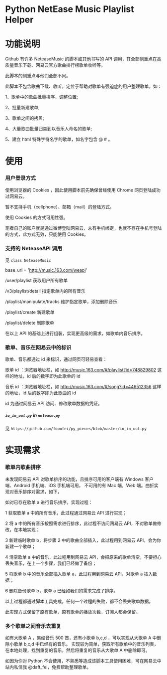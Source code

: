 # **Python NetEase Music Playlist Helper**

# 功能说明

Github 有许多 NeteaseMusic 的脚本或其他书写的 API 调用，其全部侧重点在高质量音乐下载、网易云官方歌曲排行榜歌单收听等。

此脚本的侧重点与他们全部不同。

此脚本不包含歌曲下载、收听，定位于帮助对歌单有强迫症的用户整理歌单，如：

1、歌单中的歌曲批量排序，调整位置;

2、批量新建歌单;

3、歌单之间的拷贝;

4、大量歌曲批量归类到以音乐人命名的歌单;

5、建立 html 特殊字符名字的歌单，如名字包含 @ # 。


# 使用

### 用户登录方式

使用浏览器的 Cookies ，因此使用脚本前先确保曾经使用 Chrome 网页登陆成功过网易云。

暂不支持手机（cellphone）、邮箱（mail）的登陆方式。

使用 Cookies 的方式可用性强。

笔者自己的账户就是通过微博登陆网易云，未有手机绑定，也就不存在手机号登陆的方式，此方式无效，只能使用 Cookies。

### 支持的 NeteaseAPI 调用

见 `class NeteaseMusic`

base_url = 'http://music.163.com/weapi'

/user/playlist 获取用户所有歌单

/v3/playlist/detail 指定歌单内的所有音乐

/playlist/manipulate/tracks 维护指定歌单，添加删除音乐

/playlist/create 新建歌单

/playlist/delete 删除歌单

在以上 API 的基础上进行组装，实现更高级的需求，如歌单内音乐排序。

### 歌单、音乐在网易云中的标识

歌单、音乐都通过 id 来标识，通过网页可轻易查看：

歌单 id ：浏览器地址栏，如 http://music.163.com/#/playlist?id=748829802 这样的地址，id 后的数字即为此歌单的 id

音乐 id ：浏览器地址栏，如 http://music.163.com/#/song?id=446512356 这样的地址，id 后的数字即为此歌曲的 id

id 为通过网易云 API 访问、修改歌单数据的凭证。

##### `io_in_out.py` in `netease.py`

见 `https://github.com/fooofei/py_pieces/blob/master/io_in_out.py`

# 实现需求

### 歌单内歌曲排序

未发现网易云 API 对歌单排序的功能，且排序可用的客户端有 Windows 客户端、Android 手机端、iOS 手机端可用，
不可用的有 Mac 端，Web 端。曲折实现对音乐排序对需求，如下，

如对已存在歌单 a 进行音乐排序，实现过程：

1 获取歌单 a 中的所有音乐，此过程通过网易云 API 进行实现；

2 将 a 中的所有音乐按照需求进行排序，此过程不访问网易云 API，不对歌单做修改，在本地实现；

3 新建临时歌单 b，将步骤 2 中的歌曲全部插入，此过程用到网易云 API，会为你新建一个歌单；

4 清空歌单 a 中的音乐，此过程用到网易云 API，会把原来的歌单清空，不要担心丢失音乐，在上一个步骤，我们已经做了备份；

5 将歌单 b 中的音乐全部插入歌单 a，此过程用到网易云 API，对歌单 a 插入数据；

6 删除备份歌单 b，歌单 a 已经如我们的需求完成了排序。

以上过程都通过脚本工具完成，任何一个过程的失败，都不会丢失歌单数据。

此实现方式保留了原有歌单，原有歌单的播放次数，订阅人都会保留。


### 多个歌单之间音乐去重复


如有大歌单 A ，集结音乐 500 首，还有小歌单 b,c,d ，可以实现从大歌单 A 中删除小歌单 b,c,d 中已经有的音乐。
实现较为简单，获取所有歌单中的音乐列表，在本地处理，找到重复的音乐，然后将重复的音乐从大歌单 A 中删除即可。


如因为你对 Python 不会使用，不熟悉等造成该脚本工具使用困难，可在网易云中站内私信我 @daft_fei，免费帮助整理歌单。

